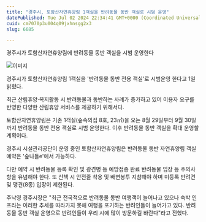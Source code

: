 ```yaml
---
title: "경주시, 토함산자연휴양림 1객실을 반려동물 동반 객실로 시범 운영"
datePublished: Tue Jul 02 2024 22:34:41 GMT+0000 (Coordinated Universal Time)
cuid: cm7070p3u004q09jxhnsgg2x3
slug: 6685

---
```



경주시가 토함산자연휴양림에 반려동물 동반 객실을 시범 운영한다

![이미지](https://cdn.hashnode.com/res/hashnode/image/upload/v1739260874628/ba74bd70-ddfb-473c-9999-0f17bda7d7e7.jpeg)

경주시가 토함산자연휴양림 1객실을 '반려동물 동반 전용 객실'로 시범운영 한다고 1일 밝혔다.

최근 산림휴양·복지활동 시 반려동물과 동반하는 사례가 증가하고 있어 이용자 요구를 반영한 다양한 산림휴양 서비스를 제공하기 위해서다.

토함산자연휴양림은 기존 1객실(숲속의집 8호, 23㎡)을 오는 8월 29일부터 9월 30일까지 반려동물 동반 전용 객실로 시범 운영한다. 이후 반려동물 동반 객실을 확대 운영할 계획이다.

경주시 시설관리공단이 운영 중인 토함산자연휴양림은 반려동물 동반 자연휴양림 객실 예약은 '숲나들e'에서 가능하다.

다만 예약 시 반려동물 등록 확인 및 광견병 등 예방접종 완료 반려동물 입장 등 주의사항을 유념해야 한다. 또 산책 시 안전줄 착용 및 배변봉투 지참해야 하며 미등록 반려견 및 맹견(8종) 입장이 제한된다.

주낙영 경주시장은 "최근 전국적으로 반려동물 동반 여행객이 늘어나고 있으나 숙박 인프라는 이러한 추세를 따라가지 못해 여행을 포기하는 반려인들이 늘어가고 있다. 반려동물 동반 객실 운영으로 반려인들이 우리 시에 많이 방문하길 바란다"라고 전했다.
